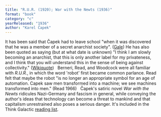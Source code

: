 ```yaml
---
title: "R.U.R. (1920); War with the Newts (1936)"
format: "book"
category: "c"
yearReleased: "1936"
author: "Karel Čapek"
---
```

It has been said that Čapek had to leave school "when it  was discovered that he was a member of a secret anarchist society". (<a href="http://www.highbeam.com/doc/1G2-2507200096.html">Gale</a>)  He has also been quoted as saying (but at what date is unknown) "I think I am  slowly becoming an anarchist, that this is only another label for my privateness,  and I think that you will understand this in the sense of being against  collectivity." (<a href="https://en.wikiquote.org/wiki/Karel_Čapek">Wikiquote</a>)
 
Berneri, Read, and Woodcock were all familiar with  <em>R.U.R.</em>, in which the word 'robot' first became common parlance. Read felt that  maybe the robot "is no longer an appropriate symbol for an age of automation.  Capek saw men transformed into a machine; we see machines transformed into men."  (Read 1966)
 
Čapek's satiric novel _War with the Newts_ ridicules  Nazi-Germany and fascism in general, while conveying the author's ideas that  technology can become a threat to mankind and that capitalism unrestrained also  poses a serious danger. It's included in the Think Galactic <a href="http://thinkgalactic.org/reading-lists/by-author/">reading list</a>.
